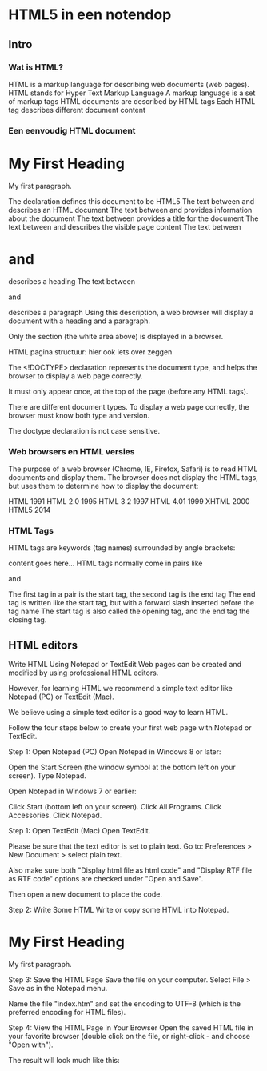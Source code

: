 # HTML5 in een notendop

## Intro

### Wat is HTML?

HTML is a markup language for describing web documents (web pages).
HTML stands for Hyper Text Markup Language
A markup language is a set of markup tags
HTML documents are described by HTML tags
Each HTML tag describes different document content

### Een eenvoudig HTML document

<!DOCTYPE html>
<html>
<head>
<title>Page Title</title>
</head>
<body>
<h1>My First Heading</h1>
<p>My first paragraph.</p>
</body>
</html>

The <!DOCTYPE html> declaration defines this document to be HTML5
The text between <html> and </html> describes an HTML document
The text between <head> and </head> provides information about the document
The text between <title> and </title> provides a title for the document
The text between <body> and </body> describes the visible page content
The text between <h1> and </h1> describes a heading
The text between <p> and </p> describes a paragraph
Using this description, a web browser will display a document with a heading and a paragraph.


Only the <body> section (the white area above) is displayed in a browser.

HTML pagina structuur: hier ook iets over zeggen

The <!DOCTYPE> declaration represents the document type, and helps the browser to display a web page correctly.

It must only appear once, at the top of the page (before any HTML tags).

There are different document types. To display a web page correctly, the browser must know both type and version.

The doctype declaration is not case sensitive.

### Web browsers en HTML versies

The purpose of a web browser (Chrome, IE, Firefox, Safari) is to read HTML documents and display them.
The browser does not display the HTML tags, but uses them to determine how to display the document:

HTML	1991
HTML 2.0	1995
HTML 3.2	1997
HTML 4.01	1999
XHTML	2000
HTML5	2014

### HTML Tags

HTML tags are keywords (tag names) surrounded by angle brackets:

<tagname>content goes here...</tagname>
HTML tags normally come in pairs like <p> and </p>
The first tag in a pair is the start tag, the second tag is the end tag
The end tag is written like the start tag, but with a forward slash inserted before the tag name
The start tag is also called the opening tag, and the end tag the closing tag.

## HTML editors

Write HTML Using Notepad or TextEdit
Web pages can be created and modified by using professional HTML editors.

However, for learning HTML we recommend a simple text editor like Notepad (PC) or TextEdit (Mac).

We believe using a simple text editor is a good way to learn HTML.

Follow the four steps below to create your first web page with Notepad or TextEdit.

Step 1: Open Notepad (PC)
Open Notepad in Windows 8 or later:

Open the Start Screen (the window symbol at the bottom left on your screen). Type Notepad.

Open Notepad in Windows 7 or earlier:

Click Start (bottom left on your screen). Click All Programs. Click Accessories. Click Notepad.

Step 1: Open TextEdit (Mac)
Open TextEdit.

Please be sure that the text editor is set to plain text. Go to: Preferences > New Document > select plain text.

Also make sure both "Display html file as html code" and "Display RTF file as RTF code" options are checked under "Open and Save".

Then open a new document to place the code.

Step 2: Write Some HTML
Write or copy some HTML into Notepad.

<!DOCTYPE html>
<html>
<body>

<h1>My First Heading</h1>

<p>My first paragraph.</p>

</body>
</html>

Step 3: Save the HTML Page
Save the file on your computer. Select File > Save as in the Notepad menu.

Name the file "index.htm" and set the encoding to UTF-8 (which is the preferred encoding for HTML files).

Step 4: View the HTML Page in Your Browser
Open the saved HTML file in your favorite browser (double click on the file, or right-click - and choose "Open with").

The result will look much like this:
